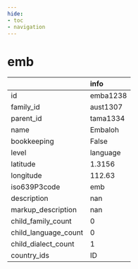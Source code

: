 ```yaml
---
hide:
- toc
- navigation
---
```

# emb
|                      | info     |
|:---------------------|:---------|
| id                   | emba1238 |
| family_id            | aust1307 |
| parent_id            | tama1334 |
| name                 | Embaloh  |
| bookkeeping          | False    |
| level                | language |
| latitude             | 1.3156   |
| longitude            | 112.63   |
| iso639P3code         | emb      |
| description          | nan      |
| markup_description   | nan      |
| child_family_count   | 0        |
| child_language_count | 0        |
| child_dialect_count  | 1        |
| country_ids          | ID       |